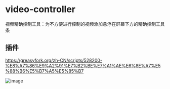 # video-controller

视频精确控制工具：为不方便进行控制的视频添加悬浮在屏幕下方的精确控制工具条

## 插件

https://greasyfork.org/zh-CN/scripts/528200-%E8%A7%86%E9%A2%91%E7%B2%BE%E7%A1%AE%E6%8E%A7%E5%88%B6%E5%B7%A5%E5%85%B7

![image](https://github.com/user-attachments/assets/16fdcd8b-cda9-46d7-a785-7d021ce84e62)

